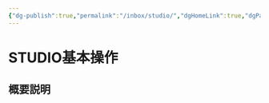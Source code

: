 ```yaml
---
{"dg-publish":true,"permalink":"/inbox/studio/","dgHomeLink":true,"dgPassFrontmatter":false}
---
```




# STUDIO基本操作

## 概要説明
